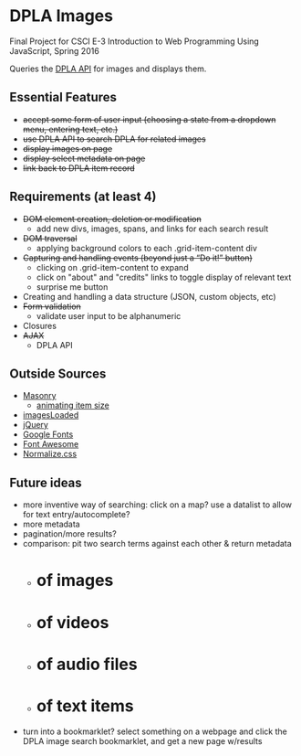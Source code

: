 # DPLA Images

Final Project for CSCI E-3 Introduction to Web Programming Using JavaScript, Spring 2016

Queries the [DPLA API](http://dp.la/info/developers/codex/) for images and displays them.

## Essential Features
- ~~accept some form of user input (choosing a state from a dropdown menu, entering text, etc.)~~
- ~~use DPLA API to search DPLA for related images~~
- ~~display images on page~~
- ~~display select metadata on page~~
- ~~link back to DPLA item record~~

## Requirements (at least 4)
- ~~DOM element creation, deletion or modification~~
	- add new divs, images, spans, and links for each search result
- ~~DOM traversal~~
	- applying background colors to each .grid-item-content div
- ~~Capturing and handling events (beyond just a “Do it!” button)~~
	- clicking on .grid-item-content to expand
	- click on "about" and "credits" links to toggle display of relevant text
	- surprise me button
- Creating and handling a data structure (JSON, custom objects, etc)
- ~~Form validation~~
	- validate user input to be alphanumeric
- Closures
- ~~AJAX~~
	- DPLA API

## Outside Sources
- [Masonry](http://masonry.desandro.com/)
	- [animating item size](http://masonry.desandro.com/extras.html#animating-item-size)
- [imagesLoaded](http://imagesloaded.desandro.com/)
- [jQuery](https://jquery.com/)
- [Google Fonts](https://www.google.com/fonts)
- [Font Awesome](https://fortawesome.github.io/Font-Awesome/)
- [Normalize.css](https://necolas.github.io/normalize.css/)

## Future ideas
- more inventive way of searching: click on a map? use a datalist to allow for text entry/autocomplete?
- more metadata
- pagination/more results?
- comparison: pit two search terms against each other & return metadata
	- # of images
	- # of videos
	- # of audio files
	- # of text items
- turn into a bookmarklet? select something on a webpage and click the DPLA image search bookmarklet, and get a new page w/results 
